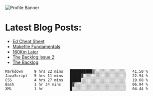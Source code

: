 ![Profile Banner](https://github.com/otherm/otherm/blob/master/readme.png)

# Latest Blog Posts:
<!-- BLOG-POST-LIST:START -->
- [Ed Cheat Sheet](https://0066cc.com/blog/edCheatSheet/)
- [Makefile Fundamentals](https://0066cc.com/blog/makefile/)
- [160Km Later](https://0066cc.com/blog/running/)
- [The Backlog Issue 2](https://0066cc.com/blog/backlog2/)
- [The Backlog](https://0066cc.com/blog/backlog/)
<!-- BLOG-POST-LIST:END -->

<!--START_SECTION:waka-->
```text
Markdown     9 hrs 22 mins   ██████████▒░░░░░░░░░░░░░░   41.50 % 
JavaScript   5 hrs 11 mins   █████▓░░░░░░░░░░░░░░░░░░░   22.94 % 
CSS          4 hrs 27 mins   █████░░░░░░░░░░░░░░░░░░░░   19.68 % 
Bash         1 hr 34 mins    █▓░░░░░░░░░░░░░░░░░░░░░░░   06.94 % 
XML          1 hr            █░░░░░░░░░░░░░░░░░░░░░░░░   04.44 % 
```
<!--END_SECTION:waka-->
